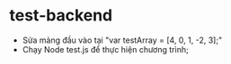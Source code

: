 # test-backend
- Sửa mảng đầu vào tại "var testArray = [4, 0, 1, -2, 3];"
- Chạy Node test.js để thực hiện chương trình;
